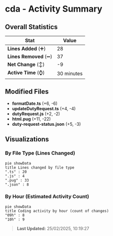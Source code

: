 # cda - Activity Summary 

## Overall Statistics

| Stat                   | Value                                                             |
| ---------------------- | ----------------------------------------------------------------- |
| **Lines Added** (➕)   | 28                                          |
| **Lines Removed** (➖) | 37                                        |
| **Net Change** (↕)    | -9                |
| **Active Time** (⌚)   | 30 minutes |


## Modified Files
- **formatDate.ts** (+6, -6)
- **updateDutyRequest.ts** (+4, -4)
- **dutyRequest.js** (+2, -2)
- **html.pug** (+11, -22)
- **duty-request-status.json** (+5, -3)

## Visualizations

### By File Type (Lines Changed)

```mermaid
pie showData
title Lines changed by file type
".ts" : 20
".js" : 4
".pug" : 33
".json" : 8
```

### By Hour (Estimated Activity Count)

```mermaid
pie showData
title Coding activity by hour (count of changes)
"09h" : 8
"10h" : 9
```


> **Last Updated:** 25/02/2025, 10:19:27